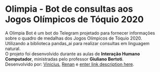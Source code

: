 # Olimpia - Bot de consultas aos Jogos Olímpicos de Tóquio 2020
A Olimpia Bot é um bot do Telegram projetado para fornecer informações sobre o quadro de medalhas dos Jogos Olímpicos de Tóquio 2020. Utilizando a biblioteca pandas_ai para realizar consultas em linguagem natural.
<br>
O projeto foi desenvolvido durante as aulas de **Interação Humano Computador**, ministradas pelo professor **Giuliano Bertoti**.
<br>
Desenvolvido por: [Vinicius](https://github.com/noo-e), [Renan](https://github.com/Renan-Neves) e [enter link description here](https://github.com/MuriloLima03).
